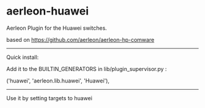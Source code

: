 # aerleon-huawei
Aerleon Plugin for the Huawei switches.

based on https://github.com/aerleon/aerleon-hp-comware

---

Quick install:

Add it to the BUILTIN_GENERATORS in lib/plugin_supervisor.py :

('huawei',            'aerleon.lib.huawei',            'Huawei'),

---

Use it by setting targets to huawei

